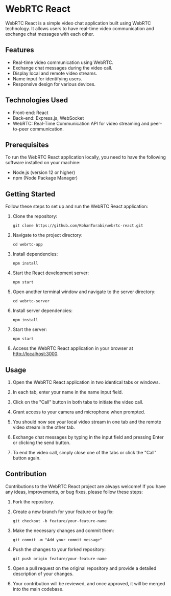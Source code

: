# WebRTC React

WebRTC React is a simple video chat application built using WebRTC technology. It allows users to have real-time video communication and exchange chat messages with each other.

## Features

-   Real-time video communication using WebRTC.
-   Exchange chat messages during the video call.
-   Display local and remote video streams.
-   Name input for identifying users.
-   Responsive design for various devices.

## Technologies Used

-   Front-end: React
-   Back-end: Express.js, WebSocket
-   WebRTC: Real-Time Communication API for video streaming and peer-to-peer communication.

## Prerequisites

To run the WebRTC React application locally, you need to have the following software installed on your machine:

-   Node.js (version 12 or higher)
-   npm (Node Package Manager)

## Getting Started

Follow these steps to set up and run the WebRTC React application:

1.  Clone the repository:
        
    `git clone https://github.com/KohanTorabi/webrtc-react.git` 
    
2.  Navigate to the project directory:
        
    `cd webrtc-app` 
    
3.  Install dependencies:
        
    `npm install` 
    
4.  Start the React development server:
       
    `npm start` 
    
5.  Open another terminal window and navigate to the server directory:
        
    `cd webrtc-server` 
    
6.  Install server dependencies:
        
    `npm install` 
    
7.  Start the server:
        
    `npm start` 
    
8.  Access the WebRTC React application in your browser at [http://localhost:3000](http://localhost:3000/).
    

## Usage

1.  Open the WebRTC React application in two identical tabs or windows.
    
2.  In each tab, enter your name in the name input field.
    
3.  Click on the "Call" button in both tabs to initiate the video call.
    
4.  Grant access to your camera and microphone when prompted.
    
5.  You should now see your local video stream in one tab and the remote video stream in the other tab.
    
6.  Exchange chat messages by typing in the input field and pressing Enter or clicking the send button.
    
7.  To end the video call, simply close one of the tabs or click the "Call" button again.
   
   ## Contribution

Contributions to the WebRTC React project are always welcome! If you have any ideas, improvements, or bug fixes, please follow these steps:

1.  Fork the repository.
    
2.  Create a new branch for your feature or bug fix:
        
    `git checkout -b feature/your-feature-name` 
    
3.  Make the necessary changes and commit them:
        
    `git commit -m "Add your commit message"` 
    
4.  Push the changes to your forked repository:
        
    `git push origin feature/your-feature-name` 
    
5.  Open a pull request on the original repository and provide a detailed description of your changes.
    
6.  Your contribution will be reviewed, and once approved, it will be merged into the main codebase.